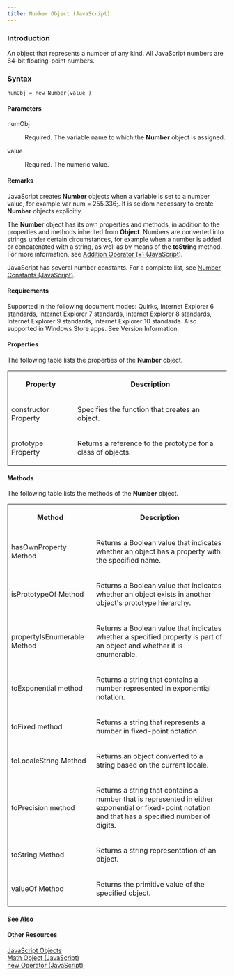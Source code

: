 ```yaml
---
title: Number Object (JavaScript)
---
```


### Introduction 

 An object that represents a number of any kind. All JavaScript numbers are 64-bit floating-point numbers.

### Syntax 

```
numObj = new Number(value )
```

#### Parameters 

<div id="sectionSection0" class="section" name="collapseableSection" style="" expanded="true">
  <dl class="authored">
    <dt>
      <span class="parameter" sdata="paramReference" xmlns:util="util">numObj</span>
    </dt>
    <dd>
      <p xmlns:util="util">
        Required. The variable name to which the <b>Number</b> object is assigned.
      </p>
    </dd>
    <dt>
      <span class="parameter" sdata="paramReference" xmlns:util="util">value</span>
    </dt>
    <dd>
      <p xmlns:util="util">
        Required. The numeric value.
      </p>
    </dd>
  </dl>
</div>

#### Remarks 

<div id="languageReferenceRemarksSection" class="section" name="collapseableSection" style="">
  <p xmlns:util="util">
    JavaScript creates <b>Number</b> objects when a variable is set to a number value, for example <span class="code">var num = 255.336;</span>. It is seldom necessary to create <b>Number</b> objects
    explicitly.
  </p>
  <p xmlns:util="util">
    The <b>Number</b> object has its own properties and methods, in addition to the properties and methods inherited from <b>Object</b>. Numbers are converted into strings under certain
    circumstances, for example when a number is added or concatenated with a string, as well as by means of the <b>toString</b> method. For more information, see <span sdata="link"><a href=
    "ec1237d3-e78b-4e77-bd7d-c0204cf03acd.htm">Addition Operator (+) (JavaScript)</a></span>.
  </p>
  <p xmlns:util="util">
    JavaScript has several number constants. For a complete list, see <span sdata="link"><a href="e0701b41-99ae-4916-9ec0-f79bb15386fb.htm">Number Constants (JavaScript)</a></span>.
  </p>
</div>

#### Requirements 

<div id="requirementsTitleSection" class="section" name="collapseableSection" style="">
  <p xmlns:util="util"></p>
  <p>
    Supported in the following document modes: Quirks, Internet Explorer 6 standards, Internet Explorer 7 standards, Internet Explorer 8 standards, Internet Explorer 9 standards, Internet Explorer 10
    standards. Also supported in Windows Store apps. See Version Information.
  </p>
</div>

#### Properties 

<div id="sectionSection1" class="section" name="collapseableSection" style="" expanded="true">
  <p xmlns:util="util">
    The following table lists the properties of the <b>Number</b> object.
  </p>
  <div class="caption"></div>
  <div class="tableSection">
    <table width="50%" cellspacing="2" cellpadding="5" frame="lhs">
      <tr>
        <th>
          <p xmlns:util="util">
            Property
          </p>
        </th>
        <th>
          <p xmlns:util="util">
            Description
          </p>
        </th>
      </tr>
      <tr>
        <td>
          <p xmlns:util="util">
            constructor Property
          </p>
        </td>
        <td>
          <p xmlns:util="util">
            Specifies the function that creates an object.
          </p>
        </td>
      </tr>
      <tr>
        <td>
          <p xmlns:util="util">
            prototype Property
          </p>
        </td>
        <td>
          <p xmlns:util="util">
            Returns a reference to the prototype for a class of objects.
          </p>
        </td>
      </tr>
    </table>
  </div>
</div>

#### Methods 

<div id="sectionSection2" class="section" name="collapseableSection" style="" expanded="true">
  <p xmlns:util="util">
    The following table lists the methods of the <b>Number</b> object.
  </p>
  <div class="caption"></div>
  <div class="tableSection">
    <table width="50%" cellspacing="2" cellpadding="5" frame="lhs">
      <tr>
        <th>
          <p xmlns:util="util">
            Method
          </p>
        </th>
        <th>
          <p xmlns:util="util">
            Description
          </p>
        </th>
      </tr>
      <tr>
        <td>
          <p xmlns:util="util">
            hasOwnProperty Method
          </p>
        </td>
        <td>
          <p xmlns:util="util">
            Returns a Boolean value that indicates whether an object has a property with the specified name.
          </p>
        </td>
      </tr>
      <tr>
        <td>
          <p xmlns:util="util">
            isPrototypeOf Method
          </p>
        </td>
        <td>
          <p xmlns:util="util">
            Returns a Boolean value that indicates whether an object exists in another object's prototype hierarchy.
          </p>
        </td>
      </tr>
      <tr>
        <td>
          <p xmlns:util="util">
            propertyIsEnumerable Method
          </p>
        </td>
        <td>
          <p xmlns:util="util">
            Returns a Boolean value that indicates whether a specified property is part of an object and whether it is enumerable.
          </p>
        </td>
      </tr>
      <tr>
        <td>
          <p xmlns:util="util">
            toExponential method
          </p>
        </td>
        <td>
          <p xmlns:util="util">
            Returns a string that contains a number represented in exponential notation.
          </p>
        </td>
      </tr>
      <tr>
        <td>
          <p xmlns:util="util">
            toFixed method
          </p>
        </td>
        <td>
          <p xmlns:util="util">
            Returns a string that represents a number in fixed-point notation.
          </p>
        </td>
      </tr>
      <tr>
        <td>
          <p xmlns:util="util">
            toLocaleString Method
          </p>
        </td>
        <td>
          <p xmlns:util="util">
            Returns an object converted to a string based on the current locale.
          </p>
        </td>
      </tr>
      <tr>
        <td>
          <p xmlns:util="util">
            toPrecision method
          </p>
        </td>
        <td>
          <p xmlns:util="util">
            Returns a string that contains a number that is represented in either exponential or fixed-point notation and that has a specified number of digits.
          </p>
        </td>
      </tr>
      <tr>
        <td>
          <p xmlns:util="util">
            toString Method
          </p>
        </td>
        <td>
          <p xmlns:util="util">
            Returns a string representation of an object.
          </p>
        </td>
      </tr>
      <tr>
        <td>
          <p xmlns:util="util">
            valueOf Method
          </p>
        </td>
        <td>
          <p xmlns:util="util">
            Returns the primitive value of the specified object.
          </p>
        </td>
      </tr>
    </table>
  </div>
</div>

#### See Also 

<div id="seeAlsoSection" class="section" name="collapseableSection" style="">
  <h4 class="subHeading">
    Other Resources
  </h4>
  <div class="seeAlsoStyle">
    <span sdata="link" xmlns:util="util"><a href="4a29a831-41c9-4843-9385-c3879e385585.htm">JavaScript Objects</a></span>
  </div>
  <div class="seeAlsoStyle">
    <span sdata="link" xmlns:util="util"><a href="607b94cb-921c-43cd-b514-fdbc13aeced6.htm">Math Object (JavaScript)</a></span>
  </div>
  <div class="seeAlsoStyle">
    <span sdata="link" xmlns:util="util"><a href="5ea556ba-7ae6-426c-8430-9032eee5a0a5.htm">new Operator (JavaScript)</a></span>
  </div>
</div>

